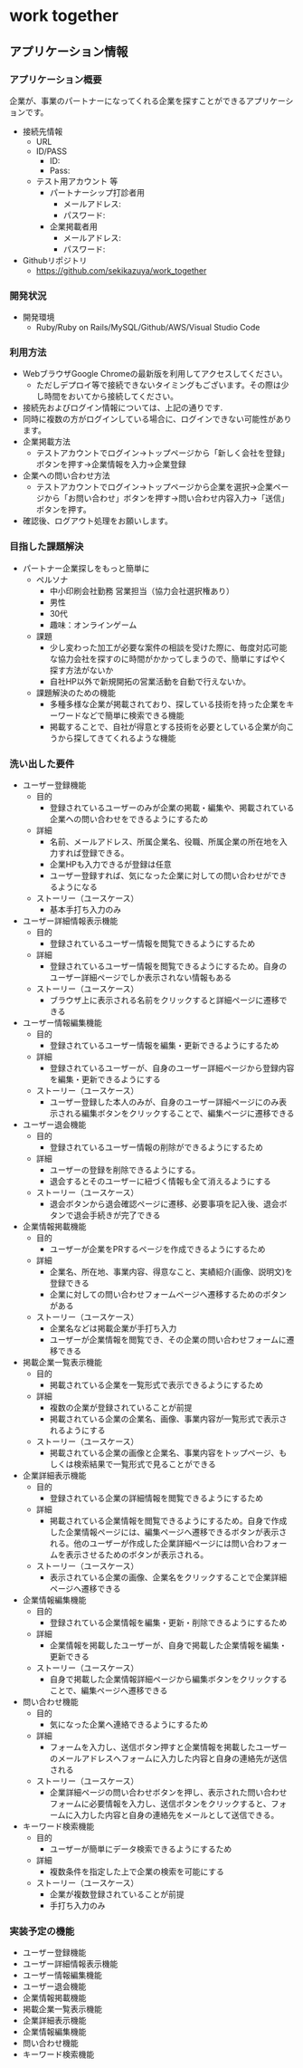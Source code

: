 # work together

## アプリケーション情報

### アプリケーション概要
企業が、事業のパートナーになってくれる企業を探すことができるアプリケーションです。

- 接続先情報
  - URL
  - ID/PASS
    - ID:
    - Pass:
  - テスト用アカウント 等
    - パートナーシップ打診者用
      - メールアドレス:
      - パスワード:
    - 企業掲載者用
      - メールアドレス:
      - パスワード:
- Githubリポジトリ
  - https://github.com/sekikazuya/work_together

### 開発状況

- 開発環境
  - Ruby/Ruby on Rails/MySQL/Github/AWS/Visual Studio Code

### 利用方法

- WebブラウザGoogle Chromeの最新版を利用してアクセスしてください。
  - ただしデプロイ等で接続できないタイミングもございます。その際は少し時間をおいてから接続してください。
- 接続先およびログイン情報については、上記の通りです.
- 同時に複数の方がログインしている場合に、ログインできない可能性があります。
- 企業掲載方法
  - テストアカウントでログイン→トップページから「新しく会社を登録」ボタンを押す→企業情報を入力→企業登録
- 企業への問い合わせ方法
  - テストアカウントでログイン→トップページから企業を選択→企業ページから「お問い合わせ」ボタンを押す→問い合わせ内容入力→「送信」ボタンを押す。
- 確認後、ログアウト処理をお願いします。

### 目指した課題解決

- パートナー企業探しをもっと簡単に
  - ペルソナ
    - 中小印刷会社勤務 営業担当（協力会社選択権あり）
    - 男性
    - 30代
    - 趣味：オンラインゲーム
  - 課題
    - 少し変わった加工が必要な案件の相談を受けた際に、毎度対応可能な協力会社を探すのに時間がかかってしまうので、簡単にすばやく探す方法がないか
    - 自社HP以外で新規開拓の営業活動を自動で行えないか。
  - 課題解決のための機能
    - 多種多様な企業が掲載されており、探している技術を持った企業をキーワードなどで簡単に検索できる機能
    - 掲載することで、自社が得意とする技術を必要としている企業が向こうから探してきてくれるような機能

### 洗い出した要件

- ユーザー登録機能
  - 目的
    - 登録されているユーザーのみが企業の掲載・編集や、掲載されている企業への問い合わせをできるようにするため
  - 詳細
    - 名前、メールアドレス、所属企業名、役職、所属企業の所在地を入力すれば登録できる。
    - 企業HPも入力できるが登録は任意
    - ユーザー登録すれば、気になった企業に対しての問い合わせができるようになる
  - ストーリー（ユースケース）
    - 基本手打ち入力のみ
- ユーザー詳細情報表示機能
  - 目的
    - 登録されているユーザー情報を閲覧できるようにするため
  - 詳細
    - 登録されているユーザー情報を閲覧できるようにするため。自身のユーザー詳細ページでしか表示されない情報もある
  - ストーリー（ユースケース）
    - ブラウザ上に表示される名前をクリックすると詳細ページに遷移できる
- ユーザー情報編集機能
  - 目的
    - 登録されているユーザー情報を編集・更新できるようにするため
  - 詳細
    - 登録されているユーザーが、自身のユーザー詳細ページから登録内容を編集・更新できるようにする
  - ストーリー（ユースケース）
    - ユーザー登録した本人のみが、自身のユーザー詳細ページにのみ表示される編集ボタンをクリックすることで、編集ページに遷移できる
- ユーザー退会機能
  - 目的
    - 登録されているユーザー情報の削除ができるようにするため
  - 詳細
    - ユーザーの登録を削除できるようにする。
    - 退会するとそのユーザーに紐づく情報も全て消えるようにする
  - ストーリー（ユースケース）
    - 退会ボタンから退会確認ページに遷移、必要事項を記入後、退会ボタンで退会手続きが完了できる
- 企業情報掲載機能
  - 目的
    - ユーザーが企業をPRするページを作成できるようにするため
  - 詳細
    - 企業名、所在地、事業内容、得意なこと、実績紹介(画像、説明文)を登録できる
    - 企業に対しての問い合わせフォームページへ遷移するためのボタンがある
  - ストーリー（ユースケース）
    - 企業名などは掲載企業が手打ち入力
    - ユーザーが企業情報を閲覧でき、その企業の問い合わせフォームに遷移できる
- 掲載企業一覧表示機能
  - 目的
    - 掲載されている企業を一覧形式で表示できるようにするため
  - 詳細
    - 複数の企業が登録されていることが前提
    - 掲載されている企業の企業名、画像、事業内容が一覧形式で表示されるようにする
  - ストーリー（ユースケース）
    - 掲載されている企業の画像と企業名、事業内容をトップページ、もしくは検索結果で一覧形式で見ることができる
- 企業詳細表示機能
  - 目的
    - 登録されている企業の詳細情報を閲覧できるようにするため
  - 詳細
    - 掲載されている企業情報を閲覧できるようにするため。自身で作成した企業情報ページには、編集ページへ遷移できるボタンが表示される。他のユーザーが作成した企業詳細ページには問い合わフォームを表示させるためのボタンが表示される。
  - ストーリー（ユースケース）
    - 表示されている企業の画像、企業名をクリックすることで企業詳細ページへ遷移できる
- 企業情報編集機能
  - 目的
    - 登録されている企業情報を編集・更新・削除できるようにするため
  - 詳細
    - 企業情報を掲載したユーザーが、自身で掲載した企業情報を編集・更新できる
  - ストーリー（ユースケース）
    - 自身で掲載した企業情報詳細ページから編集ボタンをクリックすることで、編集ページへ遷移できる
- 問い合わせ機能
  - 目的
    - 気になった企業へ連絡できるようにするため
  - 詳細
    - フォームを入力し、送信ボタン押すと企業情報を掲載したユーザーのメールアドレスへフォームに入力した内容と自身の連絡先が送信される
  - ストーリー（ユースケース）
    - 企業詳細ページの問い合わせボタンを押し、表示された問い合わせフォームに必要情報を入力し、送信ボタンをクリックすると、フォームに入力した内容と自身の連絡先をメールとして送信できる。
- キーワード検索機能
  - 目的
    - ユーザーが簡単にデータ検索できるようにするため
  - 詳細
    - 複数条件を指定した上で企業の検索を可能にする
  - ストーリー（ユースケース）
    - 企業が複数登録されていることが前提
    - 手打ち入力のみ

### 実装予定の機能
  - ユーザー登録機能
  - ユーザー詳細情報表示機能
  - ユーザー情報編集機能
  - ユーザー退会機能
  - 企業情報掲載機能
  - 掲載企業一覧表示機能
  - 企業詳細表示機能
  - 企業情報編集機能
  - 問い合わせ機能
  - キーワード検索機能